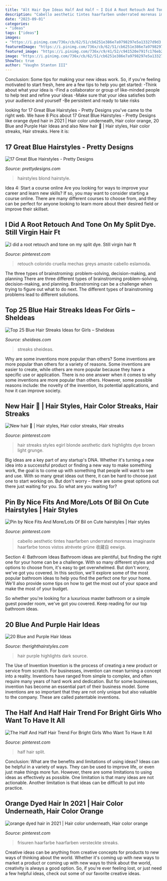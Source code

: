 ```yaml
---
title: "Alt Hair Dye Ideas Half And Half ~ I Did A Root Retouch And Tone On My Split Dye. Still Virgin Hair Ft"
description: "Cabello aesthetic tintes haarfarben underrated morenas imaginaste haarfarbe tonos vistos atrévete grüne 收藏自 eewigs"
date: "2023-09-01"
categories:
- "ideas"
tags: ["ideas"]
images:
- "https://i.pinimg.com/736x/cb/62/51/cb6251e386e7a9798297e5a13327d9d3.jpg"
featuredImage: "https://i.pinimg.com/736x/cb/62/51/cb6251e386e7a9798297e5a13327d9d3.jpg"
featured_image: "https://i.pinimg.com/736x/c9/41/52/c941520e791fc176eb25606e8fc2caf4.jpg"
image: "https://i.pinimg.com/736x/cb/62/51/cb6251e386e7a9798297e5a13327d9d3.jpg"
ShowToc: true
author: "Vaughn Stanton III"
---
```



Conclusion: Some tips for making your new ideas work.
So, if you're feeling motivated to start fresh, here are a few tips to help you get started: 
-Think about what your idea is 
-Find a collaborator or group of like-minded people to help test and refine your ideas 
-Make sure that your idea satisfies both your audience and yourself 
-Be persistent and ready to take risks

	

		
looking for 17 Great Blue Hairstyles - Pretty Designs you've came to the right web. We have 8 Pics about 17 Great Blue Hairstyles - Pretty Designs like orange dyed hair in 2021 | Hair color underneath, Hair color orange, 20 Blue and Purple Hair Ideas and also New hair 🥺 | Hair styles, Hair color streaks, Hair streaks. Here it is:
		
    
## 17 Great Blue Hairstyles - Pretty Designs

<img loading=lazy src="http://www.prettydesigns.com/wp-content/uploads/2014/09/Blond-and-Blue-Hairstyle.jpg" onerror="this.onerror=null;this.src='https://tse3.mm.bing.net/th?id=OIP.edIvYIzb19SvwSaxFv7xiQHaKa&amp;pid=15.1';" alt="17 Great Blue Hairstyles - Pretty Designs">

_Source: prettydesigns.com_

>hairstyles blond hairstyle. 

	

Idea 4: Start a course online
Are you looking for ways to improve your career and learn new skills? If so, you may want to consider starting a course online. There are many different courses to choose from, and they can be perfect for anyone looking to learn more about their desired field or improve their skillset.

    
## I Did A Root Retouch And Tone On My Split Dye. Still Virgin Hair Ft

<img loading=lazy src="https://i.pinimg.com/736x/cb/62/51/cb6251e386e7a9798297e5a13327d9d3.jpg" onerror="this.onerror=null;this.src='https://tse2.mm.bing.net/th?id=OIP.XPwzE7BtAuWAMwsxzAVxNAHaJ3&amp;pid=15.1';" alt="I did a root retouch and tone on my split dye. Still virgin hair ft">

_Source: pinterest.com_

>retouch colorido cruella mechas greys amaste cabello eslamoda. 

	

The three types of brainstroming: problem-solving, decision-making, and planning
There are three different types of brainstroming problem-solving, decision-making, and planning. Brainstroming can be a challenge when trying to figure out what to do next. The different types of brainstroming problems lead to different solutions.

    
## Top 25 Blue Hair Streaks Ideas For Girls – SheIdeas

<img loading=lazy src="https://www.sheideas.com/wp-content/uploads/2016/06/Blue-Hair-Color-Ideas-for-Long-Hair.jpg" onerror="this.onerror=null;this.src='https://tse3.mm.bing.net/th?id=OIP.vWejhMAfmTncE9y37q2jBQHaLH&amp;pid=15.1';" alt="Top 25 Blue Hair Streaks Ideas for Girls – SheIdeas">

_Source: sheideas.com_

>streaks sheideas. 

	

Why are some inventions more popular than others?
Some inventions are more popular than others for a variety of reasons. Some inventions are easier to create, while others are more popular because they have a specific use or application. There is no one answer when it comes to why some inventions are more popular than others. However, some possible reasons include: the novelty of the invention, its potential applications, and how it can improve society.

    
## New Hair 🥺 | Hair Styles, Hair Color Streaks, Hair Streaks

<img loading=lazy src="https://i.pinimg.com/736x/ab/1a/5a/ab1a5a6885328db9e05c34581b453d07.jpg" onerror="this.onerror=null;this.src='https://tse4.mm.bing.net/th?id=OIP.tGilMKKEEFwOA3sfMEv2RgHaIl&amp;pid=15.1';" alt="New hair 🥺 | Hair styles, Hair color streaks, Hair streaks">

_Source: pinterest.com_

>hair streaks styles egirl blonde aesthetic dark highlights dye brown light grunge. 

	

Big ideas are a key part of any startup's DNA. Whether it's turning a new idea into a successful product or finding a new way to make something work, the goal is to come up with something that people will want to see and use. With so many great ideas out there, it can be hard to choose just one to start working on. But don't worry – there are some great options out there just waiting for you. So what are you waiting for?

    
## Pin By Nice Fits And More/Lots Of Bil On Cute Hairstyles | Hair Styles

<img loading=lazy src="https://i.pinimg.com/736x/c4/85/63/c48563c2763cc4203bdb8e1b198e01a2.jpg" onerror="this.onerror=null;this.src='https://tse3.mm.bing.net/th?id=OIP._2G8_IKbPKTjfC1HhZ_ZIQHaLH&amp;pid=15.1';" alt="Pin by Nice Fits And More/Lots Of Bil on Cute hairstyles | Hair styles">

_Source: pinterest.com_

>cabello aesthetic tintes haarfarben underrated morenas imaginaste haarfarbe tonos vistos atrévete grüne 收藏自 eewigs. 

	

Section 4: Bathroom Ideas
Bathroom ideas are plentiful, but finding the right one for your home can be a challenge. With so many different styles and options to choose from, it's easy to get overwhelmed. But don't worry, we've got you covered.
In this section, we'll explore some of the most popular bathroom ideas to help you find the perfect one for your home. We'll also provide some tips on how to get the most out of your space and make the most of your budget.

So whether you're looking for a luxurious master bathroom or a simple guest powder room, we've got you covered. Keep reading for our top bathroom ideas.

    
## 20 Blue And Purple Hair Ideas

<img loading=lazy src="https://i2.wp.com/therighthairstyles.com/wp-content/uploads/2016/11/19-dark-blue-hair-with-green-and-purple-highlights.jpg?resize=500%2C659&amp;ssl=1" onerror="this.onerror=null;this.src='https://tse2.mm.bing.net/th?id=OIP.vhvLkb7Z7x4f2FYhdHZRRAHaJw&amp;pid=15.1';" alt="20 Blue and Purple Hair Ideas">

_Source: therighthairstyles.com_

>hair purple highlights dark source. 

	

The Use of Invention
Invention is the process of creating a new product or service from scratch. For businesses, invention can mean turning a concept into a reality. Inventions have ranged from simple to complex, and often require many years of hard work and dedication. But for some businesses, invention has become an essential part of their business model. Some inventions are so important that they are not only unique but also valuable to the company. These are called patentable inventions.

    
## The Half And Half Hair Trend For Bright Girls Who Want To Have It All

<img loading=lazy src="https://i.pinimg.com/736x/c9/41/52/c941520e791fc176eb25606e8fc2caf4.jpg" onerror="this.onerror=null;this.src='https://tse2.mm.bing.net/th?id=OIP.n-KMDo7smDgoWkbTOnjX3QHaLG&amp;pid=15.1';" alt="The Half And Half Hair Trend For Bright Girls Who Want To Have It All">

_Source: pinterest.com_

>half hair split. 

	

Conclusion: What are the benefits and limitations of using ideas?
Ideas can be helpful in a variety of ways. They can be used to improve life, or even just make things more fun. However, there are some limitations to using ideas as effectively as possible. One limitation is that many ideas are not actionable. Another limitation is that ideas can be difficult to put into practice.

    
## Orange Dyed Hair In 2021 | Hair Color Underneath, Hair Color Orange

<img loading=lazy src="https://i.pinimg.com/736x/be/4d/f7/be4df74a9ebec0e12c80a51553c6b217.jpg" onerror="this.onerror=null;this.src='https://tse4.mm.bing.net/th?id=OIP.-likPPR2b6srjM55CdHhhgHaIf&amp;pid=15.1';" alt="orange dyed hair in 2021 | Hair color underneath, Hair color orange">

_Source: pinterest.com_

>frisuren haarfarbe haarfarben versteckte streaks. 

	

Creative ideas can be anything from creative concepts for products to new ways of thinking about the world. Whether it's coming up with new ways to market a product or coming up with new ways to think about the world, creativity is always a good option. So, if you're ever feeling lost, or just need a few helpful ideas, check out some of our favorite creative ideas.

